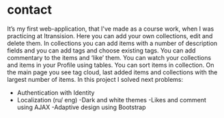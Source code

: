 # contact
 It’s my first web-application, that I've made as a course work, when I was practicing at Itransision. 
Here you can add your own collections, edit and delete them. In collections you can add items with a number of description fields and you can add tags and choose existing tags. You can add commentary to the items and ‘like’ them. You can watch your collections and items in your Profile using tables. You can sort items in collection. On the main page you see tag cloud, last added items and collections with the largest number of items.
In this project I solved next problems:
- Authentication with Identity
- Localization (ru/ eng)
-Dark and white themes
-Likes and comment using AJAX
-Adaptive design using Bootstrap
